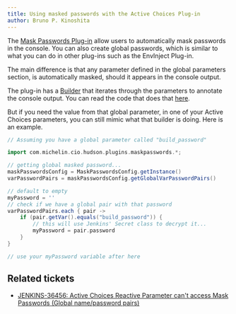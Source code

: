 ```yaml
---
title: Using masked passwords with the Active Choices Plug-in
author: Bruno P. Kinoshita
---
```


The [Mask Passwords Plug-in](https://wiki.jenkins.io/display/JENKINS/Mask+Passwords+Plugin) allow users to automatically
mask passwords in the console. You can also create global passwords, which is similar to what you can do in other plug-ins such
as the EnvInject Plug-in.

The main difference is that any parameter defined in the global parameters section, is automatically masked, should
it appears in the console output.

The plug-in has a [Builder](http://javadoc.jenkins-ci.org/hudson/tasks/Builder.html) that iterates
through the parameters to annotate the console output. You can read the code that does that
[here](https://github.com/jenkinsci/mask-passwords-plugin/blob/f8fb42b62323096970fd379f2439dd5a6fdc2a35/src/main/java/com/michelin/cio/hudson/plugins/maskpasswords/MaskPasswordsBuildWrapper.java#L89).

But if you need the value from that global parameter, in one of your Active Choices parameters,
you can still mimic what that builder is doing. Here is an example.

```groovy {linenos=table,filename=example.groovy}
// Assuming you have a global parameter called "build_password"

import com.michelin.cio.hudson.plugins.maskpasswords.*;

// getting global masked password...
maskPasswordsConfig = MaskPasswordsConfig.getInstance()
varPasswordPairs = maskPasswordsConfig.getGlobalVarPasswordPairs()

// default to empty
myPassword = ''
// check if we have a global pair with that password
varPasswordPairs.each { pair ->
    if (pair.getVar().equals("build_password")) {
        // this will use Jenkins' Secret class to decrypt it...
        myPassword = pair.password
    }
}

// use your myPassword variable after here
```

## Related tickets

- [JENKINS-36456: Active Choices Reactive Parameter can't access Mask Passwords (Global name/password pairs)](https://issues.jenkins-ci.org/browse/JENKINS-36456)
